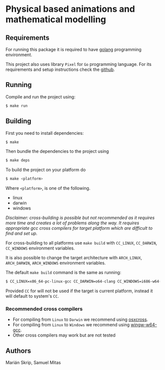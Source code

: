 # Physical based animations and mathematical modelling

## Requirements

For running this package it is required to have [golang](https://golang.org) programming
environment.

This project also uses library `Pixel` for `Go` programming language. For its requirements and
setup instructions check the [github](https://github.com/faiface/pixel).

## Running

Compile and run the project using:

```sh
$ make run
```

## Building

First you need to install dependencies:

```sh
$ make
```

Then bundle the dependencies to the project using

```sh
$ make deps
```

To build the project on your platform do

```sh
$ make <platform>
```

Where `<platform>`, is one of the following.

- linux
- darwin
- windows

_Disclaimer: cross-building is possible but not recommended as it requires more time and creates a lot of problems along the way. It requires appropriate gcc cross compilers for target platform which are difficult to find and set up._

For cross-building to all platforms use `make build` with `CC_LINUX`, `CC_DARWIN`, `CC_WINDOWS` environment variables.

It is also possible to change the target architecture with `ARCH_LINUX`, `ARCH_DARWIN`, `ARCH_WINDOWS` environment variables.

The default `make build` command is the same as running:

```sh
$ CC_LINUX=x86_64-pc-linux-gcc CC_DARWIN=o64-clang CC_WINDOWS=i686-w64-mingw32-gcc ARCH_LINUX=amd64 ARCH_DARWIN=amd64 ARCH_WINDOWS=386 make build
```

Provided `CC` for will not be used if the target is current platform, instead it will default to system's `CC`.

### Recommended cross compilers

- For compiling from `Linux` to `Darwin` we recommend using [osxcross](https://github.com/tpoechtrager/osxcross).
- For compiling from `Linux` to `Windows` we recommend using [wingw-w64-gcc](https://github.com/cbeck88/mingw-w64-gcc-linux).
- Other cross compilers may work but are not tested

## Authors

Marián Skrip, Samuel Mitas
